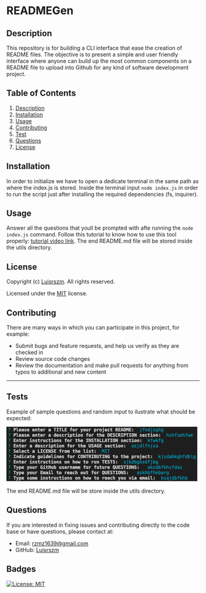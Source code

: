 # READMEGen

## Description

This repository is for building a CLI interface that ease the creation of README files. The objective is to present a simple and user friendly interface where anyone can build up the most common components on a README file to upload into Github for any kind of software development project.

## Table of Contents

1. [Description](#description)
2. [Installation](#installation)
3. [Usage](#usage)
4. [Contributing](#contributing)
6. [Test](#test)
7. [Questions](#questions)
8. [License](#license)

## Installation

In order to initialize we have to open a dedicate terminal in the same path as where the index.js is stored. Inside the terminal input `node index.js` in order to run the script just after installing the required dependencies (fs, inquirer).

## Usage

Answer all the questions that youll be prompted with afte running the `node index.js` command.
Follow this tutorial to know how to use this tool properly: [tutorial video link]().
The end README.md file will be stored inside the utils directory.

## License

Copyright (c) [Luisrszm](https://github.com/Luisrszm). All rights reserved.

Licensed under the [MIT](https://choosealicense.com/licenses/mit/) license.

## Contributing

There are many ways in which you can participate in this project, for example:

- Submit bugs and feature requests, and help us verify as they are checked in
- Review source code changes
- Review the documentation and make pull requests for anything from typos to additional and new content

---

## Tests
Example of sample questions and random input to ilustrate what should be expected:

![Example of sample questions and random input just to ilustrate](./img/randomdata.png "Exmaple")

The end README.md file will be store inside the utils directory.

## Questions

If you are interested in fixing issues and contributing directly to the code base or have questions, please contact at:
- Email: rzmz1639@gmail.com
- GitHub: [Luisrszm](https://github.com/Luisrszm)

## Badges

[![License: MIT](https://img.shields.io/badge/License-MIT-yellow.svg)](https://opensource.org/licenses/MIT)
